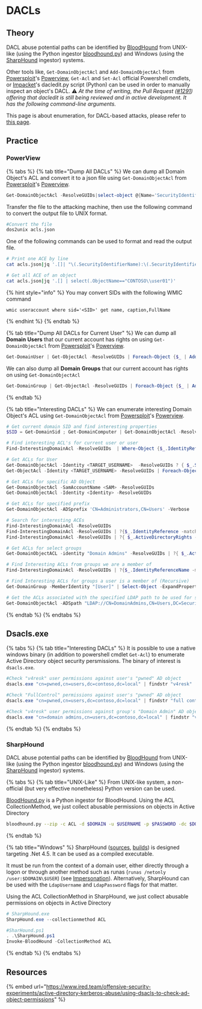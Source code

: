 # DACLs

## Theory

DACL abuse potential paths can be identified by [BloodHound](broken-reference) from UNIX-like (using the Python ingestor [bloodhound.py](https://github.com/fox-it/BloodHound.py)) and Windows (using the [SharpHound](https://github.com/BloodHoundAD/SharpHound3) ingestor) systems.

Other tools like, `Get-DomainObjectAcl` and `Add-DomainObjectAcl` from [Powersploit](https://github.com/PowerShellMafia/PowerSploit/)'s [Powerview](https://github.com/PowerShellMafia/PowerSploit/blob/dev/Recon/PowerView.ps1), `Get-Acl` and `Set-Acl` official Powershell cmdlets, or [Impacket](https://github.com/SecureAuthCorp/impacket)'s dacledit.py script (Python) can be used in order to manually inspect an object's DACL. :warning: _At the time of writing, the Pull Request (_[_#1291_](https://github.com/SecureAuthCorp/impacket/pull/1291)_) offering that dacledit is still being reviewed and in active development. It has the following command-line arguments._

This page is about enumeration, for DACL-based attacks, please refer to [this page](../../movement/dacl/).

## Practice

### PowerView

{% tabs %}
{% tab title="Dump All DACLs" %}
We can dump all Domain Object's ACL and convert it to a json file using `Get-DomainObjectAcl` from [Powersploit](https://github.com/PowerShellMafia/PowerSploit/)'s [Powerview](https://github.com/PowerShellMafia/PowerSploit/blob/dev/Recon/PowerView.ps1).

```powershell
Get-DomainObjectAcl -ResolveGUIDs|select-object @{Name='SecurityIdentifierName';Expression={"$($_.SecurityIdentifier.Value|Convert-SidToName)"}},@{Name='SecurityIdentifierSID';Expression={"$($_.SecurityIdentifier.Value)"}},@{Name='ActiveDirectoryRights';Expression={"$($_.ActiveDirectoryRights)"}},ObjectDN,@{Name='ObjectName';Expression={"$($_.ObjectSID|Convert-SidToName)"}},ObjectSID|ConvertTo-Json -Compress|Out-File acls.json
```

Transfer the file to the attacking machine, then use the following command to convert the output file to UNIX format.

```bash
#Convert the file
dos2unix acls.json
```

One of the following commands can be used to format and read the output file.

```bash
# Print one ACE by line 
cat acls.json|jq '.[]| "\(.SecurityIdentifierName):\(.SecurityIdentifierSID) | Have: \(.ActiveDirectoryRights) | On: \(.ObjectName):\(.ObjectSID)"'

# Get all ACE of an object
cat acls.json|jq '.[] | select(.ObjectName=="CONTOSO\\user01")'
```

{% hint style="info" %}
You may convert SIDs with the following WMIC command

```
wmic useraccount where sid='<SID>' get name, caption,FullName
```
{% endhint %}
{% endtab %}

{% tab title="Dump All DACLs for Current User" %}
We can dump all **Domain** **Users** that our current account has rights on using `Get-DomainObjectAcl` from [Powersploit](https://github.com/PowerShellMafia/PowerSploit/)'s [Powerview](https://github.com/PowerShellMafia/PowerSploit/blob/dev/Recon/PowerView.ps1).

```powershell
Get-DomainUser | Get-ObjectAcl -ResolveGUIDs | Foreach-Object {$_ | Add-Member -NotePropertyName Identity -NotePropertyValue (ConvertFrom-SID $_.SecurityIdentifier.value) -Force; $_} | Foreach-Object {if ($_.Identity -eq $("$env:UserDomain\$env:Username")) {$_}}
```

We can also dump all **Domain** **Groups** that our current account has rights on using `Get-DomainObjectAcl`

```powershell
Get-DomainGroup | Get-ObjectAcl -ResolveGUIDs | Foreach-Object {$_ | Add-Member -NotePropertyName Identity -NotePropertyValue (ConvertFrom-SID $_.SecurityIdentifier.value) -Force; $_} | Foreach-Object {if ($_.Identity -eq $("$env:UserDomain\$env:Username")) {$_}}
```
{% endtab %}

{% tab title="Interesting DACLs" %}
We can enumerate interesting Domain Object's ACL using `Get-DomainObjectAcl` from [Powersploit](https://github.com/PowerShellMafia/PowerSploit/)'s [Powerview](https://github.com/PowerShellMafia/PowerSploit/blob/dev/Recon/PowerView.ps1).

```powershell
# Get current domain SID and find interesting properties
$SID = Get-DomainSid ; Get-DomainComputer | Get-DomainObjectAcl -ResolveGUIDs | ? { $_.ActiveDirectoryRights -match "WriteProperty|GenericWrite|GenericAll|WriteDacl" -and $_.SecurityIdentifier -match "$SID-[\d]{4,10}" }

# Find interesting ACL's for current user or user
Find-InterestingDomainAcl -ResolveGUIDs  | Where-Object {$_.IdentityReference –eq [System.Security.Principal.WindowsIdentity]::GetCurrent().Name}

# Get ACLs for User
Get-DomainObjectAcl -Identity <TARGET_USERNAME>  -ResolveGUIDs ? { $_.SecurityIdentifier -Match $(ConvertTo-SID <YOUR_USERNAME>) }
Get-ObjectAcl -Identity <TARGET_USERNAME> -ResolveGUIDs | Foreach-Object {$_ | Add-Member -NotePropertyName Identity -NotePropertyValue (ConvertFrom-SID $_.SecurityIdentifier.value) -Force; $_}

# Get ACLs for specific AD Object
Get-DomainObjectAcl -SamAccountName <SAM> -ResolveGUIDs
Get-DomainObjectAcl -Identity <Identity> -ResolveGUIDs

# Get ACLs for specified prefix
Get-DomainObjectAcl -ADSprefix 'CN=Administrators,CN=Users' -Verbose

# Search for interesting ACEs
Find-InterestingDomainAcl -ResolveGUIDs
Find-InterestingDomainAcl -ResolveGUIDs | ?{$_.IdentityReference -match "Domain Users"} 
Find-InterestingDomainAcl -ResolveGUIDs | ?{ $_.ActiveDirectoryRights -match "WriteProperty|GenericWrite|GenericAll|WriteDacl"

# Get ACLs for select groups
Get-DomainObjectACL -identity "Domain Admins" -ResolveGUIDs | ?{ $_.ActiveDirectoryRights -match "WriteProperty|GenericWrite|GenericAll|WriteDacl"

# Find Interesting ACLs from groups we are a member of
Find-InterestingDomainAcl -ResolveGUIDs | ?{$_.IdentityReferenceName -match "Standard-Users"}

# Find Interesting ACLs for groups a user is a member of (Recursive)
Get-DomainGroup -MemberIdentity "[User]" | Select-Object -ExpandProperty "SamAccountName" | ForEach-Object { Write-Host "Searching for interesting ACLs for $_" -ForegroundColor "Yellow"; Find-InterestingDomainAcl -ResolveGUIDs | Where-Object { $_.IdentityReferenceName -match $_ } }

# Get the ACLs associated with the specified LDAP path to be used for search
Get-DomainObjectAcl -ADSpath "LDAP://CN=DomainAdmins,CN=Users,DC=Security,DC=local" -ResolveGUIDs -Verbose
```
{% endtab %}
{% endtabs %}

## Dsacls.exe

{% tabs %}
{% tab title="Interesting DACLs" %}
It is possible to use a native windows binary (in addition to powershell cmdlet `Get-Acl`) to enumerate Active Directory object security persmissions. The binary of interest is `dsacls.exe`.

```powershell
#Check "v4resk" user permissions against user's "pwned" AD object
dsacls.exe "cn=pwned,cn=users,dc=contoso,dc=local" | findstr "v4resk"

#Check "FullControl" permissions against user's "pwned" AD object
dsacls.exe "cn=pwned,cn=users,dc=contoso,dc=local" | findstr "full control"

#Check "v4resk" user permissions against group's "Domain Admin" AD object
dsacls.exe "cn=domain admins,cn=users,dc=contoso,dc=local" | findstr "v4resk"
```
{% endtab %}
{% endtabs %}

### SharpHound

DACL abuse potential paths can be identified by [BloodHound](broken-reference) from UNIX-like (using the Python ingestor [bloodhound.py](https://github.com/fox-it/BloodHound.py)) and Windows (using the [SharpHound](https://github.com/BloodHoundAD/SharpHound3) ingestor) systems.

{% tabs %}
{% tab title="UNIX-Like" %}
From UNIX-like system, a non-official (but very effective nonetheless) Python version can be used.

[BloodHound.py](https://github.com/fox-it/BloodHound.py) is a Python ingestor for BloodHound. Using the ACL CollectionMethod, we just collect abusable permissions on objects in Active Directory

```bash
bloodhound.py --zip -c ACL -d $DOMAIN -u $USERNAME -p $PASSWORD -dc $DOMAIN_CONTROLLER
```
{% endtab %}

{% tab title="Windows" %}
SharpHound ([sources](https://github.com/BloodHoundAD/SharpHound), [builds](https://github.com/BloodHoundAD/BloodHound/tree/master/Collectors)) is designed targeting .Net 4.5. It can be used as a compiled executable.

It must be run from the context of a domain user, either directly through a logon or through another method such as runas (`runas /netonly /user:$DOMAIN\$USER`) (see [Impersonation](../../../redteam/credentials/impersonation.md)). Alternatively, SharpHound can be used with the `LdapUsername` and `LdapPassword` flags for that matter.

Using the ACL CollectionMethod in SharpHound, we just collect abusable permissions on objects in Active Directory

```powershell
# SharpHound.exe
SharpHound.exe --collectionmethod ACL

#SharHound.ps1
. .\SharpHound.ps1
Invoke-BloodHound -CollectionMethod ACL
```
{% endtab %}
{% endtabs %}

## Resources

{% embed url="https://www.ired.team/offensive-security-experiments/active-directory-kerberos-abuse/using-dsacls-to-check-ad-object-permissions" %}
